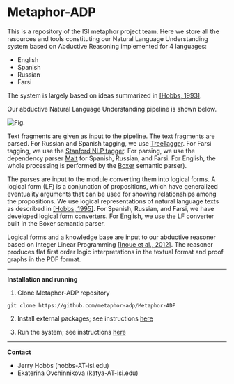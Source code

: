 Metaphor-ADP
============

This is a repository of the ISI metaphor project team. Here we store all the resources and tools constituting 
our Natural Language Understanding system based on Abductive Reasoning implemented for 4 languages:

- English
- Spanish
- Russian
- Farsi

The system is largely based on ideas summarized in [[Hobbs, 1993]](http://www.isi.edu/~hobbs/interp-abduct-ai.pdf).

Our abductive Natural Language Understanding pipeline is shown below. 

![Fig.](https://raw.github.com/metaphor-adp/Metaphor-ADP/master/docs/pics/pipeline-pic.png)

Text fragments are given as input to the pipeline. The text fragments are parsed. 
For Russian and Spanish tagging, we use [TreeTagger](http://www.ims.uni-stuttgart.de/projekte/corplex/TreeTagger/). 
For Farsi tagging, we use the [Stanford NLP tagger](http://nlp.stanford.edu/software/tagger.shtml). 
For parsing, we use the dependency parser [Malt](http://www.maltparser.org) for Spanish, Russian, and Farsi. 
For English, the whole processing is performed by the [Boxer](http://svn.ask.it.usyd.edu.au/trac/candc/wiki/boxer) 
semantic parser).  

The parses are input to the module converting them into logical forms. A logical form (LF) 
is a conjunction of propositions, which have generalized eventuality arguments that can be used for 
showing relationships among the propositions. We use logical representations of natural language texts as 
described in [[Hobbs, 1995]](http://www.isi.edu/~hobbs/op-acl85.pdf). For Spanish, Russian, and Farsi, we have developed logical form converters. 
For English, we use the LF converter built in the Boxer semantic parser.

Logical forms and a knowledge base are input to our abductive reasoner based on Integer Linear Programming 
[[Inoue et al., 2012]](http://www.cl.ecei.tohoku.ac.jp/~naoya-i/resources/jelia2012_paper.pdf). The reasoner produces flat first order logic interpretations in the textual format 
and proof graphs in the PDF format.

---

**Installation and running**

1. Clone Metaphor-ADP repository
 
```
git clone https://github.com/metaphor-adp/Metaphor-ADP
```

2. Install external packages; see instructions [here](https://github.com/metaphor-adp/Metaphor-ADP/tree/master/installation)

3. Run the system; see instructions [here](https://github.com/metaphor-adp/Metaphor-ADP/blob/master/pipelines/common/README.md)

---

**Contact**

- Jerry Hobbs (hobbs-AT-isi.edu)
- Ekaterina Ovchinnikova (katya-AT-isi.edu)
